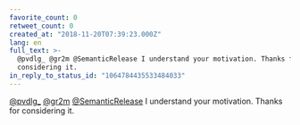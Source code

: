 ```yaml
---
favorite_count: 0
retweet_count: 0
created_at: "2018-11-20T07:39:23.000Z"
lang: en
full_text: >-
  @pvdlg_ @gr2m @SemanticRelease I understand your motivation. Thanks for
  considering it.
in_reply_to_status_id: "1064784435533484033"
---
```


[@pvdlg\_](https://twitter.com/pvdlg_) [@gr2m](https://twitter.com/gr2m)
[@SemanticRelease](https://twitter.com/SemanticRelease) I understand your
motivation. Thanks for considering it.
